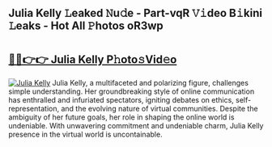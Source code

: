 ## Julia Kelly 𝙻eaked 𝙽u𝚍e - Part-vqR 𝚅𝚒deo B𝚒kini 𝙻eaks - Hot All 𝙿hotos oR3wp

# <h2><a href="http://ld271v.urlbe.top/?page=Julia+Kelly">🔗🔗👉👉 Julia Kelly P𝚑oto𝚜Vid𝚎o</a></h2>

[![Julia Kelly](https://i.imgur.com/eBuTRDB.gif)](http://ld271v.urlbe.top/?page=Julia+Kelly)
Julia Kelly, a multifaceted and polarizing figure, challenges simple understanding. Her groundbreaking style of online communication has enthralled and infuriated spectators, igniting debates on ethics, self-representation, and the evolving nature of virtual communities. Despite the ambiguity of her future goals, her role in shaping the online world is undeniable. With unwavering commitment and undeniable charm, Julia Kelly presence in the virtual world is uncontainable.
